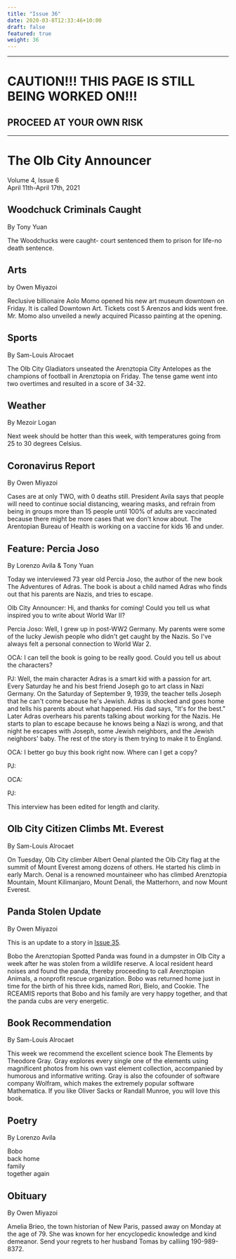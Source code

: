 ```yaml
---
title: "Issue 36"
date: 2020-03-8T12:33:46+10:00
draft: false
featured: true
weight: 36
---
```


-----
# CAUTION!!! THIS PAGE IS STILL BEING WORKED ON!!!
## PROCEED AT YOUR OWN RISK
-----

# The Olb City Announcer    
Volume 4, Issue 6    
April 11th-April 17th, 2021    

## Woodchuck Criminals Caught
By Tony Yuan

The Woodchucks were caught- court sentenced them to prison for life-no death sentence.


## Arts
by Owen Miyazoi

Reclusive billionaire Aolo Momo opened his new art museum downtown on Friday. It is called Downtown Art. Tickets cost 5 Arenzos and kids went free. Mr. Momo also unveiled a newly acquired Picasso painting at the opening.

## Sports
By Sam-Louis Alrocaet

The Olb City Gladiators unseated the Arenztopia City Antelopes as the champions of football in Arenztopia on Friday. The tense game went into two overtimes and resulted in a score of 34-32.

## Weather
By Mezoir Logan

Next week should be hotter than this week, with temperatures going from 25 to 30 degrees Celsius.

## Coronavirus Report
By Owen Miyazoi

Cases are at only TWO, with 0 deaths still. President Avila says that people will need to continue social distancing, wearing masks, and refrain from being in groups more than 15 people until 100% of adults are vaccinated because there might be more cases that we don't know about. The Arentopian Bureau of Health is working on a vaccine for kids 16 and under.

## Feature: Percia Joso
By Lorenzo Avila & Tony Yuan

Today we interviewed 73 year old Percia Joso, the author of the new book The Adventures of Adras. The book is about a child named Adras who finds out that his parents are Nazis, and tries to escape.

Olb City Announcer: Hi, and thanks for coming! Could you tell us what inspired you to write about World War II?

Percia Joso: Well, I grew up in post-WW2 Germany. My parents were some of the lucky Jewish people who didn't get caught by the Nazis. So I've always felt a personal connection to World War 2.

OCA: I can tell the book is going to be really good. Could you tell us about the characters?

PJ: Well, the main character Adras is a smart kid with a passion for art. Every Saturday he and his best friend Joseph go to art class in Nazi Germany. On the Saturday of September 9, 1939, the teacher tells Joseph that he can't come because he's Jewish. Adras is shocked and goes home and tells his parents about what happened. His dad says, "It's for the best." Later Adras overhears his parents talking about working for the Nazis. He starts to plan to escape because he knows being a Nazi is wrong, and that night he escapes with Joseph, some Jewish neighbors, and the Jewish neighbors' baby. The rest of the story is them trying to make it to England.
 
OCA: I better go buy this book right now. Where can I get a copy?

PJ:

OCA:

PJ:

This interview has been edited for length and clarity.

## Olb City Citizen Climbs Mt. Everest
By Sam-Louis Alrocaet

On Tuesday, Olb City climber Albert Oenal planted the Olb City flag at the summit of Mount Everest among dozens of others. He started his climb in early March. Oenal is a renowned mountaineer who has climbed Arenztopia Mountain, Mount Kilimanjaro, Mount Denali, the Matterhorn, and now Mount Everest.

## Panda Stolen Update
By Owen Miyazoi

This is an update to a story in [Issue 35](https://www.arenztopia.com/news/issue-35/).

Bobo the Arenztopian Spotted Panda was found in a dumpster in Olb City a week after he was stolen from a wildlife reserve. A local resident heard noises and found the panda, thereby proceeding to call Arenztopian Animals, a nonprofit rescue organization. Bobo was returned home just in time for the birth of his three kids, named Rori, Bielo, and Cookie. The RCEAMIS reports that Bobo and his family are very happy together, and that the panda cubs are very energetic.

## Book Recommendation
By Sam-Louis Alrocaet

This week we recommend the excellent science book The Elements by Theodore Gray. Gray explores every single one of the elements using magnificent photos from his own vast element collection, accompanied by humorous and informative writing. Gray is also the cofounder of software company Wolfram, which makes the extremely popular software Mathematica. If you like Oliver Sacks or Randall Munroe, you will love this book.

## Poetry
By Lorenzo Avila

Bobo    
back home    
family    
together again    

## Obituary
By Owen Miyazoi

Amelia Brieo, the town historian of New Paris, passed away on Monday at the age of 79. She was known for her encyclopedic knowledge and kind demeanor. Send your regrets to her husband Tomas by calliing 190-989-8372.

